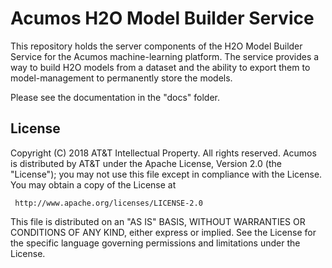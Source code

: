 # Acumos H2O Model Builder Service

This repository holds the server components of the H2O Model Builder Service
for the Acumos machine-learning platform.  The service provides a way to build
H2O models from a dataset and the ability to export them to model-management
to permanently store the models.

Please see the documentation in the "docs" folder.

## License

Copyright (C) 2018 AT&T Intellectual Property. All rights reserved.
Acumos is distributed by AT&T under the Apache License, Version 2.0 (the "License");
you may not use this file except in compliance with the License. You may obtain a copy of the License at

     http://www.apache.org/licenses/LICENSE-2.0

This file is distributed on an "AS IS" BASIS, WITHOUT WARRANTIES OR CONDITIONS OF ANY KIND, either 
express or implied.  See the License for the specific language governing permissions and limitations 
under the License.
